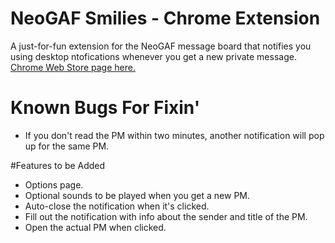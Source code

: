 # NeoGAF Smilies - Chrome Extension
A just-for-fun extension for the NeoGAF message board that notifies you 
using desktop ntofications whenever you get a new private message.
[Chrome Web Store page here.](https://chrome.google.com/webstore/detail/dnpcgfdhjbipikkgnhlnceecljcheghp)

# Known Bugs For Fixin'
- If you don't read the PM within two minutes, another notification will pop up for the same PM.

#Features to be Added
- Options page.
- Optional sounds to be played when you get a new PM.
- Auto-close the notification when it's clicked.
- Fill out the notification with info about the sender and title of the PM.
- Open the actual PM when clicked.